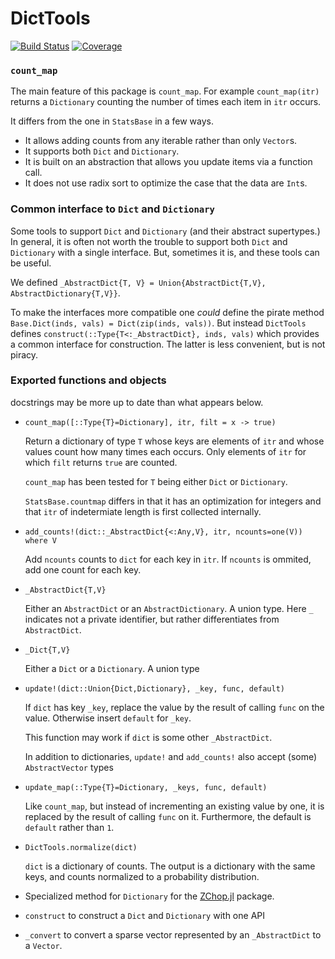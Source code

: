 # DictTools

[![Build Status](https://github.com/jlapeyre/DictTools.jl/actions/workflows/CI.yml/badge.svg?branch=main)](https://github.com/jlapeyre/DictTools.jl/actions/workflows/CI.yml?query=branch%3Amain)
[![Coverage](https://codecov.io/gh/jlapeyre/DictTools.jl/branch/main/graph/badge.svg)](https://codecov.io/gh/jlapeyre/DictTools.jl)

### `count_map`

The main feature of this package is `count_map`. For example `count_map(itr)` returns a `Dictionary` counting
the number of times each item in `itr` occurs.

It differs from the one in `StatsBase` in a few ways.

* It allows adding counts from any iterable rather than only `Vector`s.
* It supports both `Dict` and `Dictionary`.
* It is built on an abstraction that allows you update items via a function call.
* It does not use radix sort to optimize the case that the data are `Int`s.

### Common interface to `Dict` and `Dictionary`

Some tools to support `Dict` and `Dictionary` (and their abstract supertypes.)
In general, it is often not worth the trouble to support both `Dict` and `Dictionary` with a single interface.
But, sometimes it is, and these tools can be useful.

We defined `_AbstractDict{T, V} = Union{AbstractDict{T,V}, AbstractDictionary{T,V}}`.

To make the interfaces more compatible one *could* define the pirate method `Base.Dict(inds, vals) = Dict(zip(inds, vals))`.
But instead `DictTools` defines `construct(::Type{T<:_AbstractDict}, inds, vals)` which provides a common interface for
construction. The latter is less convenient, but is not piracy.

### Exported functions and objects

docstrings may be more up to date than what appears below.

* `count_map([::Type{T}=Dictionary], itr, filt = x -> true)`

   Return a dictionary of type `T` whose keys are elements of `itr` and whose values count
   how many times each occurs. Only elements of `itr` for which `filt` returns `true` are
   counted.

   `count_map` has been tested for `T` being either `Dict` or `Dictionary`.

   `StatsBase.countmap` differs in that it has an optimization for integers and that `itr` of
   indetermiate length is first collected internally.

* `add_counts!(dict::_AbstractDict{<:Any,V}, itr, ncounts=one(V)) where V`

    Add `ncounts` counts to `dict` for each key in `itr`. If `ncounts` is ommited,
    add one count for each key.

* `_AbstractDict{T,V}`

   Either an `AbstractDict` or an `AbstractDictionary`. A union type.
   Here `_` indicates not a private identifier, but rather differentiates from `AbstractDict`.
* `_Dict{T,V}`

   Either a `Dict` or a `Dictionary`. A union type

* `update!(dict::Union{Dict,Dictionary}, _key, func, default)`

    If `dict` has key `_key`, replace the value by the result of calling `func` on the value.
    Otherwise insert `default` for `_key`.

    This function may work if `dict` is some other `_AbstractDict`.

    In addition to dictionaries, `update!` and `add_counts!` also accept (some) `AbstractVector` types

* `update_map(::Type{T}=Dictionary, _keys, func, default)`

    Like `count_map`, but instead of incrementing an existing value by one, it is replaced
    by the result of calling `func` on it. Furthermore, the default is `default` rather than `1`.

* `DictTools.normalize(dict)`

    `dict` is a dictionary of counts. The output is a dictionary with the same keys, and counts normalized to a probability distribution.

* Specialized method for `Dictionary` for the [ZChop.jl](https://github.com/jlapeyre/ZChop.jl) package.

* `construct` to construct a `Dict` and `Dictionary` with one API

* `_convert` to convert a sparse vector represented by an `_AbstractDict` to a `Vector`.
